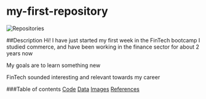 # my-first-repository

![Repositories](../my-first-repository/repositories.jpg)

##Description
Hi! I have just started my first week in the FinTech bootcamp
I studied commerce, and have been working in the finance sector for about 2 years now

My goals are to learn something new

FinTech sounded interesting and relevant towards my career

###Table of contents
[Code](../my-first-repository/code)
[Data](../my-first-repository/data)
[Images](../my-first-repository/images)
[References](../my-first-repository/references)
